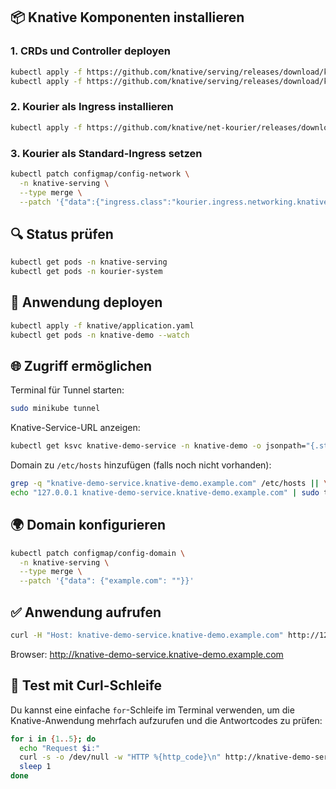 

## 📦 Knative Komponenten installieren

### 1. CRDs und Controller deployen

```bash
kubectl apply -f https://github.com/knative/serving/releases/download/knative-v1.13.0/serving-crds.yaml
kubectl apply -f https://github.com/knative/serving/releases/download/knative-v1.13.0/serving-core.yaml
```

### 2. Kourier als Ingress installieren

```bash
kubectl apply -f https://github.com/knative/net-kourier/releases/download/knative-v1.13.0/kourier.yaml
```

### 3. Kourier als Standard-Ingress setzen

```bash
kubectl patch configmap/config-network \
  -n knative-serving \
  --type merge \
  --patch '{"data":{"ingress.class":"kourier.ingress.networking.knative.dev"}}'
```

## 🔍 Status prüfen

```bash
kubectl get pods -n knative-serving
kubectl get pods -n kourier-system
```

## 🚀 Anwendung deployen

```bash
kubectl apply -f knative/application.yaml
kubectl get pods -n knative-demo --watch
```

## 🌐 Zugriff ermöglichen

Terminal für Tunnel starten:

```bash
sudo minikube tunnel
```

Knative-Service-URL anzeigen:

```bash
kubectl get ksvc knative-demo-service -n knative-demo -o jsonpath="{.status.url}"
```

Domain zu `/etc/hosts` hinzufügen (falls noch nicht vorhanden):

```bash
grep -q "knative-demo-service.knative-demo.example.com" /etc/hosts || \
echo "127.0.0.1 knative-demo-service.knative-demo.example.com" | sudo tee -a /etc/hosts > /dev/null
```

## 🌍 Domain konfigurieren

```bash
kubectl patch configmap/config-domain \
  -n knative-serving \
  --type merge \
  --patch '{"data": {"example.com": ""}}'
```

## ✅ Anwendung aufrufen

```bash
curl -H "Host: knative-demo-service.knative-demo.example.com" http://127.0.0.1
```


Browser:
http://knative-demo-service.knative-demo.example.com


## 🧪 Test mit Curl-Schleife

Du kannst eine einfache `for`-Schleife im Terminal verwenden, um die Knative-Anwendung mehrfach aufzurufen und die Antwortcodes zu prüfen:

```bash
for i in {1..5}; do
  echo "Request $i:"
  curl -s -o /dev/null -w "HTTP %{http_code}\n" http://knative-demo-service.knative-demo.example.com/
  sleep 1
done
```


